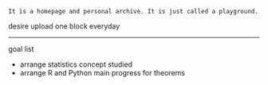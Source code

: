 ```
It is a homepage and personal archive. It is just called a playground.
```
desire upload one block everyday

---

goal list
- arrange statistics concept studied
- arrange R and Python main progress for theorems
